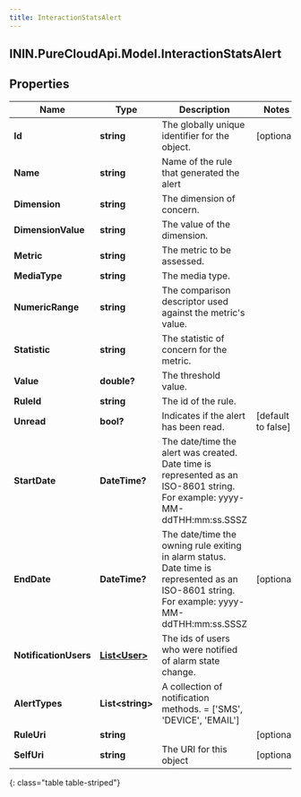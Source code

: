 ```yaml
---
title: InteractionStatsAlert
---
```

## ININ.PureCloudApi.Model.InteractionStatsAlert

## Properties

|Name | Type | Description | Notes|
|------------ | ------------- | ------------- | -------------|
| **Id** | **string** | The globally unique identifier for the object. | [optional] |
| **Name** | **string** | Name of the rule that generated the alert | |
| **Dimension** | **string** | The dimension of concern. | |
| **DimensionValue** | **string** | The value of the dimension. | |
| **Metric** | **string** | The metric to be assessed. | |
| **MediaType** | **string** | The media type. | |
| **NumericRange** | **string** | The comparison descriptor used against the metric&#39;s value. | |
| **Statistic** | **string** | The statistic of concern for the metric. | |
| **Value** | **double?** | The threshold value. | |
| **RuleId** | **string** | The id of the rule. | |
| **Unread** | **bool?** | Indicates if the alert has been read. | [default to false]|
| **StartDate** | **DateTime?** | The date/time the alert was created. Date time is represented as an ISO-8601 string. For example: yyyy-MM-ddTHH:mm:ss.SSSZ | |
| **EndDate** | **DateTime?** | The date/time the owning rule exiting in alarm status. Date time is represented as an ISO-8601 string. For example: yyyy-MM-ddTHH:mm:ss.SSSZ | [optional] |
| **NotificationUsers** | [**List&lt;User&gt;**](User.html) | The ids of users who were notified of alarm state change. | |
| **AlertTypes** | **List&lt;string&gt;** | A collection of notification methods. &#x3D; [&#39;SMS&#39;, &#39;DEVICE&#39;, &#39;EMAIL&#39;] | |
| **RuleUri** | **string** |  | [optional] |
| **SelfUri** | **string** | The URI for this object | [optional] |
{: class="table table-striped"}


